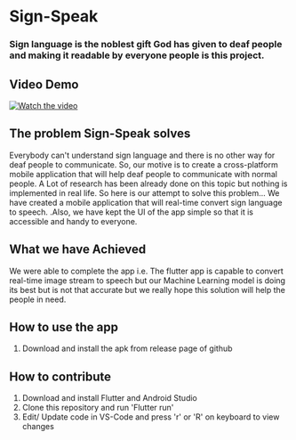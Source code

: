 # Sign-Speak
### Sign language is the noblest gift God has given to deaf people and making it readable by everyone people is this project.

## Video Demo
[![Watch the video](https://i.imgur.com/vKb2F1B.png)](https://youtu.be/_xUWmJqKQ5s)

## The problem Sign-Speak solves
Everybody can't understand sign language and there is no other way for deaf people to communicate. So, our motive is to create a cross-platform mobile application that will help deaf people to communicate with normal people. A Lot of research has been already done on this topic but nothing is implemented in real life.
So here is our attempt to solve this problem...
We have created a mobile application that will real-time convert sign language to speech. .Also, we have kept the UI of the app simple so that it is accessible and handy to everyone.

## What we have Achieved
We were able to complete the app i.e. The flutter app is capable to convert real-time image stream to speech but our Machine Learning model is doing its best but is not that accurate but we really hope this solution will help the people in need.

## How to use the app
1. Download and install the apk from release page of github

## How to contribute
1. Download and install Flutter and Android Studio
2. Clone this repository and run 'Flutter run'
3. Edit/ Update code in VS-Code and press 'r' or 'R' on keyboard to view changes
